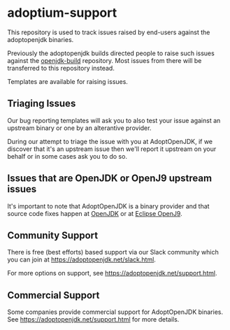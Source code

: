# adoptium-support

This repository is used to track issues raised by end-users against the
adoptopenjdk binaries.

Previously the adoptopenjdk builds directed people to raise such issues
against the [openjdk-build](https://github.com/AdoptOpenJDK/openjdk-build)
repository. Most issues from there will be transferred to this repository
instead.

Templates are available for raising issues.

## Triaging Issues

Our bug reporting templates will ask you to also test your issue against an upstream binary or one by an alterantive provider.

During our attempt to triage the issue with you at AdoptOpenJDK, if we discover that it's an upstream issue then we'll report it upstream on your behalf or in some cases ask you to do so.

## Issues that are OpenJDK or OpenJ9 upstream issues

It's important to note that AdoptOpenJDK is a binary provider and that source code fixes happen at [OpenJDK](https://openjdk.java.net) or at [Eclipse OpenJ9](https://www.eclipse.org/openj9/).

## Community Support

There is free (best efforts) based support via our Slack community which you can join at https://adoptopenjdk.net/slack.html.

For more options on support, see https://adoptopenjdk.net/support.html.

## Commercial Support

Some companies provide commercial support for AdoptOpenJDK binaries.  See https://adoptopenjdk.net/support.html for more details.
